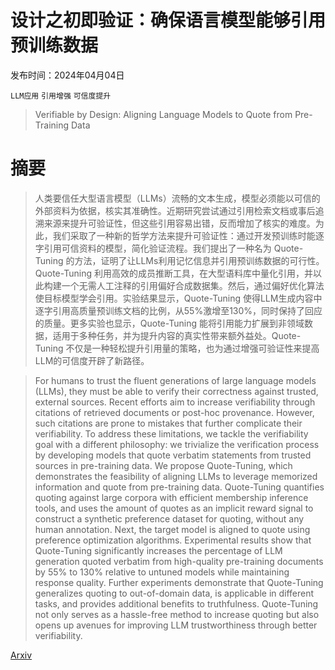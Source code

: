 # 设计之初即验证：确保语言模型能够引用预训练数据

发布时间：2024年04月04日

`LLM应用` `引用增强` `可信度提升`

> Verifiable by Design: Aligning Language Models to Quote from Pre-Training Data

# 摘要

> 人类要信任大型语言模型（LLMs）流畅的文本生成，模型必须能以可信的外部资料为依据，核实其准确性。近期研究尝试通过引用检索文档或事后追溯来源来提升可验证性，但这些引用容易出错，反而增加了核实的难度。为此，我们采取了一种新的哲学方法来提升可验证性：通过开发预训练时能逐字引用可信资料的模型，简化验证流程。我们提出了一种名为 Quote-Tuning 的方法，证明了让LLMs利用记忆信息并引用预训练数据的可行性。Quote-Tuning 利用高效的成员推断工具，在大型语料库中量化引用，并以此构建一个无需人工注释的引用偏好合成数据集。然后，通过偏好优化算法使目标模型学会引用。实验结果显示，Quote-Tuning 使得LLM生成内容中逐字引用高质量预训练文档的比例，从55%激增至130%，同时保持了回应的质量。更多实验也显示，Quote-Tuning 能将引用能力扩展到非领域数据，适用于多种任务，并为提升内容的真实性带来额外益处。Quote-Tuning 不仅是一种轻松提升引用量的策略，也为通过增强可验证性来提高LLM的可信度开辟了新路径。

> For humans to trust the fluent generations of large language models (LLMs), they must be able to verify their correctness against trusted, external sources. Recent efforts aim to increase verifiability through citations of retrieved documents or post-hoc provenance. However, such citations are prone to mistakes that further complicate their verifiability. To address these limitations, we tackle the verifiability goal with a different philosophy: we trivialize the verification process by developing models that quote verbatim statements from trusted sources in pre-training data. We propose Quote-Tuning, which demonstrates the feasibility of aligning LLMs to leverage memorized information and quote from pre-training data. Quote-Tuning quantifies quoting against large corpora with efficient membership inference tools, and uses the amount of quotes as an implicit reward signal to construct a synthetic preference dataset for quoting, without any human annotation. Next, the target model is aligned to quote using preference optimization algorithms. Experimental results show that Quote-Tuning significantly increases the percentage of LLM generation quoted verbatim from high-quality pre-training documents by 55% to 130% relative to untuned models while maintaining response quality. Further experiments demonstrate that Quote-Tuning generalizes quoting to out-of-domain data, is applicable in different tasks, and provides additional benefits to truthfulness. Quote-Tuning not only serves as a hassle-free method to increase quoting but also opens up avenues for improving LLM trustworthiness through better verifiability.

[Arxiv](https://arxiv.org/abs/2404.03862)